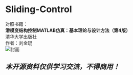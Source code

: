 # Sliding-Control  
对照书籍：  
**滑模变结构控制MATLAB仿真：基本理论与设计方法（第4版）**  
清华大学出版社  
作者：刘金琨  
![封面](https://github.com/MarkC1999/Sliding-Control-MATLAB/blob/main/Image/TopSide.jpg)  
## ***本开源资料仅供学习交流，不得商用！***
